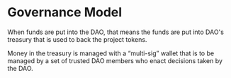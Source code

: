 # Governance Model

When funds are put into the DAO, that means the funds are put into DAO's treasury that is used to back the project tokens.

Money in the treasury is managed with a “multi-sig” wallet that is to be managed by a set of trusted DAO members who enact decisions taken by the DAO.
